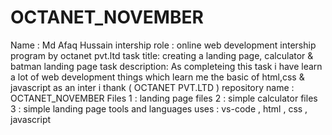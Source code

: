 # OCTANET_NOVEMBER
Name : Md Afaq Hussain 
intership role : online web development intership program by octanet pvt.ltd
task title: creating a landing page, calculator & batman landing page
task description: As completeing this task i have learn a lot of web development things which learn me the basic of html,css & javascript 
as an inter i thank ( OCTANET PVT.LTD )
repository name : OCTANET_NOVEMBER
Files 1 : landing page
files 2 : simple calculator
files 3 : simple landing page
tools and languages uses : vs-code , html , css , javascript
